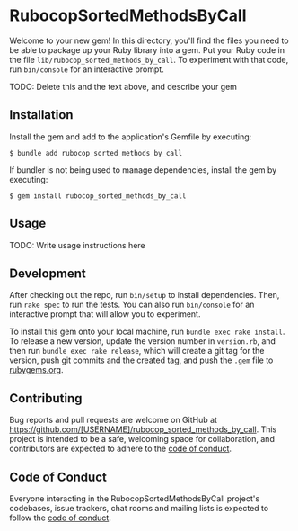 # RubocopSortedMethodsByCall

Welcome to your new gem! In this directory, you'll find the files you need to be able to package up your Ruby library into a gem. Put your Ruby code in the file `lib/rubocop_sorted_methods_by_call`. To experiment with that code, run `bin/console` for an interactive prompt.

TODO: Delete this and the text above, and describe your gem

## Installation

Install the gem and add to the application's Gemfile by executing:

    $ bundle add rubocop_sorted_methods_by_call

If bundler is not being used to manage dependencies, install the gem by executing:

    $ gem install rubocop_sorted_methods_by_call

## Usage

TODO: Write usage instructions here

## Development

After checking out the repo, run `bin/setup` to install dependencies. Then, run `rake spec` to run the tests. You can also run `bin/console` for an interactive prompt that will allow you to experiment.

To install this gem onto your local machine, run `bundle exec rake install`. To release a new version, update the version number in `version.rb`, and then run `bundle exec rake release`, which will create a git tag for the version, push git commits and the created tag, and push the `.gem` file to [rubygems.org](https://rubygems.org).

## Contributing

Bug reports and pull requests are welcome on GitHub at https://github.com/[USERNAME]/rubocop_sorted_methods_by_call. This project is intended to be a safe, welcoming space for collaboration, and contributors are expected to adhere to the [code of conduct](https://github.com/[USERNAME]/rubocop_sorted_methods_by_call/blob/master/CODE_OF_CONDUCT.md).

## Code of Conduct

Everyone interacting in the RubocopSortedMethodsByCall project's codebases, issue trackers, chat rooms and mailing lists is expected to follow the [code of conduct](https://github.com/[USERNAME]/rubocop_sorted_methods_by_call/blob/master/CODE_OF_CONDUCT.md).

